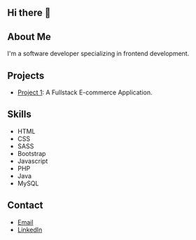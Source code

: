 ## Hi there 👋

## About Me
I'm a software developer specializing in frontend development.

## Projects
- [Project 1](https://glamours.avinduvidusanka.dev/): A Fullstack E-commerce Application.

## Skills
- HTML
- CSS
- SASS
- Bootstrap
- Javascript
- PHP
- Java
- MySQL

## Contact
- [Email](mailto:avindu2019@gmail.com)
- [LinkedIn](www.linkedin.com/in/avindu-vidusanka-b5989522a)
